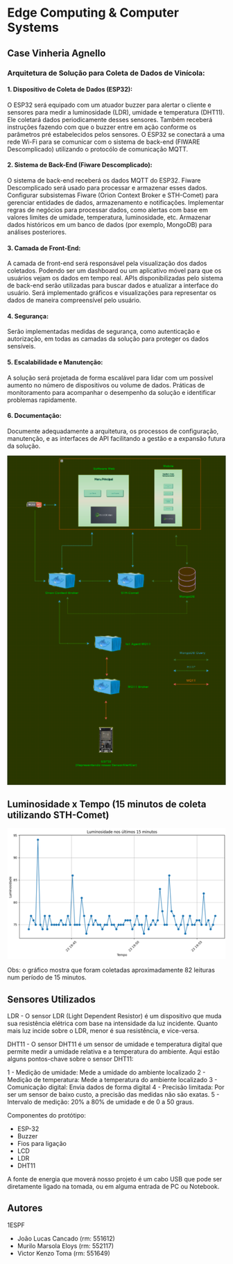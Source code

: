 # Edge Computing & Computer Systems

## Case Vinheria Agnello

### Arquitetura de Solução para Coleta de Dados de Vinícola:

#### 1. Dispositivo de Coleta de Dados (ESP32):

O ESP32 será equipado com um atuador buzzer para alertar o cliente e sensores para medir a luminosidade (LDR), umidade e temperatura (DHT11).
Ele coletará dados periodicamente desses sensores. Também receberá instruções fazendo com que o buzzer entre em ação conforme os parâmetros pré estabelecidos pelos sensores.
O ESP32 se conectará a uma rede Wi-Fi para se comunicar com o sistema de back-end (FIWARE Descomplicado) utilizando o protocólo de comunicação MQTT.

#### 2. Sistema de Back-End (Fiware Descomplicado):

O sistema de back-end receberá os dados MQTT do ESP32.
Fiware Descomplicado será usado para processar e armazenar esses dados.
Configurar subsistemas Fiware (Orion Context Broker e STH-Comet) para gerenciar entidades de dados, armazenamento e notificações.
Implementar regras de negócios para processar dados, como alertas com base em valores limites de umidade, temperatura, luminosidade, etc.
Armazenar dados históricos em um banco de dados (por exemplo, MongoDB) para análises posteriores.
#### 3. Camada de Front-End:

A camada de front-end será responsável pela visualização dos dados coletados.
Podendo ser um dashboard ou um aplicativo móvel para que os usuários vejam os dados em tempo real.
APIs disponibilizadas pelo sistema de back-end serão utilizadas para buscar dados e atualizar a interface do usuário.
Será implementado gráficos e visualizações para representar os dados de maneira compreensível pelo usuário.
#### 4. Segurança:

Serão implementadas medidas de segurança, como autenticação e autorização, em todas as camadas da solução para proteger os dados sensíveis.
#### 5. Escalabilidade e Manutenção:

A solução será projetada de forma escalável para lidar com um possível aumento no número de dispositivos ou volume de dados.
Práticas de monitoramento para acompanhar o desempenho da solução e identificar problemas rapidamente.
#### 6. Documentação:

Documente adequadamente a arquitetura, os processos de configuração, manutenção, e as interfaces de API facilitando a gestão e a expansão futura da solução.

<img style="width: 600px;diplay:flex;justify-content:center;" src="./img/Captura de tela 2023-09-29 175440.png">

<br>

## Luminosidade x Tempo (15 minutos de coleta utilizando STH-Comet)

<img src="./img//grafico-luminosidade-15.png">

Obs: o gráfico mostra que foram coletadas aproximadamente 82 leituras num período de 15 minutos.

## Sensores Utilizados

LDR - O sensor LDR (Light Dependent Resistor) é um dispositivo que muda sua resistência elétrica com base na intensidade da luz incidente. Quanto mais luz incide sobre o LDR, menor é sua resistência, e vice-versa. 


DHT11 - O sensor DHT11 é um sensor de umidade e temperatura digital que permite medir a umidade relativa e a temperatura do ambiente. Aqui estão alguns pontos-chave sobre o sensor DHT11:

1 - Medição de umidade:
Mede a umidade do ambiente localizado
2 - Medição de temperatura:
Mede a temperatura do ambiente localizado
3 - Comunicação digital:
Envia dados de forma digital
4 - Precisão limitada:
Por ser um sensor de baixo custo, a precisão das medidas não são exatas.
5 - Intervalo de medição:
20% a 80% de umidade e de 0 a 50 graus.



Componentes do protótipo:

- ESP-32
- Buzzer
- Fios para ligação
- LCD 
- LDR
- DHT11



A fonte de energia que moverá nosso projeto é um cabo USB que pode ser diretamente ligado na tomada, ou em alguma entrada de PC ou Notebook.

## Autores

1ESPF

- João Lucas Cancado (rm: 551612)
- Murilo Marsola Eloys (rm: 552117)
- Victor Kenzo Toma (rm: 551649)
